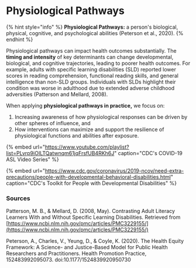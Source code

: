 # Physiological Pathways

{% hint style="info" %}
**Physiological Pathways:** a person's biological, physical, cognitive, and psychological abilities \(Peterson et al., 2020\).
{% endhint %}

Physiological pathways can impact health outcomes substantially. The **timing and intensity** of key determinants can change developmental, biological, and cognitive trajectories, leading to poorer health outcomes. For example, adults with specific learning disabilities \(SLD\) reported lower scores in reading comprehension, functional reading skills, and general intelligence than non-SLD groups. Individuals with SLDs highlight their condition was worse in adulthood due to extended adverse childhood adversities \(Patterson and Mellard, 2008\).

When applying **physiological pathways in practice,** we focus on:

1. Increasing awareness of how physiological responses can be driven by other spheres of influence, and
2. How interventions can maximize and support the resilience of physiological functions and abilities after exposure.

{% embed url="https://www.youtube.com/playlist?list=PLvrp9iOILTQatwnqm61jqFrsfUB4RKh6J" caption="CDC\'s COVID-19 ASL Video Series" %}

{% embed url="https://www.cdc.gov/coronavirus/2019-ncov/need-extra-precautions/people-with-developmental-behavioral-disabilities.html" caption="CDC\'s Toolkit for People with Developmental Disabilities" %}

### Sources

Patterson, M. B., & Mellard, D. \(2008, May\). Contrasting Adult Literacy Learners With and Without Specific Learning Disabilities. Retrieved from [https://www.ncbi.nlm.nih.gov/pmc/articles/PMC3229155/](https://www.ncbi.nlm.nih.gov/pmc/articles/PMC3229155/)

Peterson, A., Charles, V., Yeung, D., & Coyle, K. \(2020\). The Health Equity Framework: A Science- and Justice-Based Model for Public Health Researchers and Practitioners. Health Promotion Practice, 152483992095073. doi:10.1177/1524839920950730

